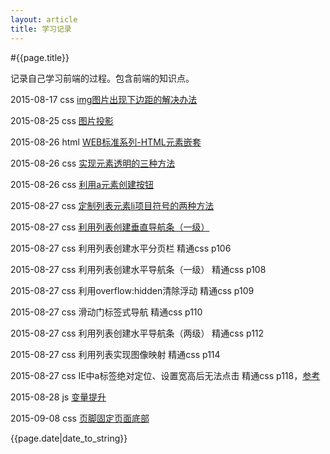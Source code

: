 ```yaml
---
layout: article
title: 学习记录
---
```


#{{page.title}}

记录自己学习前端的过程。包含前端的知识点。

2015-08-17 css [img图片出现下边距的解决办法](img-bottom-margin.html)

2015-08-25 css [图片投影]({{site.url}}/2015/08/25/img-shadow.html)

2015-08-26 html [WEB标准系列-HTML元素嵌套](http://www.smallni.com/element-nesting/)

2015-08-26 css [实现元素透明的三种方法]({{site.url}}/2015/08/26/opacity.html)

2015-08-26 css [利用a元素创建按钮]({{site.url}}/2015/08/26/a-button.html)

2015-08-27 css [定制列表元素li项目符号的两种方法]({{site.url}}/2015/08/27/list-style.html)

2015-08-27 css [利用列表创建垂直导航条（一级）]({{site.url}}/2015/08/27/li-nav-v.html)

2015-08-27 css 利用列表创建水平分页栏 精通css p106

2015-08-27 css 利用列表创建水平导航条（一级） 精通css p108

2015-08-27 css 利用overflow:hidden清除浮动 精通css p109

2015-08-27 css 滑动门标签式导航 精通css p110

2015-08-27 css 利用列表创建水平导航条（两级） 精通css p112

2015-08-27 css 利用列表实现图像映射 精通css p114

2015-08-27 css IE中a标签绝对定位、设置宽高后无法点击 精通css p118，[参考](http://blog.sina.com.cn/s/blog_67a4066a0101bh5o.html)

2015-08-28 js [变量提升]({{site.url}}/2015/08/28/variable-hoisting.html)

2015-09-08 css [页脚固定页面底部](http://www.zhihu.com/question/23220983/answer/25880123)

{{page.date|date_to_string}}